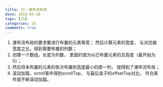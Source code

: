 ```yaml
---
title: JS：瀑布流布局
date: 2019-03-18
tags: [JS]
categories: JS
comments: true
---
```


1. 瀑布流布局的要求要进行布置的元素等宽； 然后计算元素的宽度， 与浏览器宽度之比，得到需要布置的列数；
2. 创建一个数组，长度为列数， 里面的值为以已布置元素的总高度（最开始为0）；
3. 然后将未布置的元素的依次布置到高度最小的那一列， 就得到了瀑布流布局；
4. 滚动加载，scroll事件得到scrollTop， 与最后盒子的offsetTop对比， 符合条件就不断滚动加载。